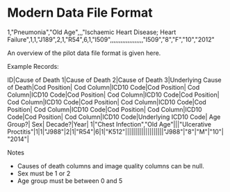 # Modern Data File Format

1,"Pneumonia","Old Age",,,"Ischaemic Heart Disease; Heart Failure",1,1,"J189",2,1,"R54",6,1,"I509",,,,,,,,,,,,,,,,,,,"I509","8","F","10","2012"

An overview of the pilot data file format is given here.     
    
Example Records:        

ID|Cause of Death 1|Cause of Death 2|Cause of Death 3|Underlying Cause of Death|Cod Position| Cod Column|ICD10 Code|Cod Position| Cod Column|ICD10 Code|Cod Position| Cod Column|ICD10 Code|Cod Position| Cod Column|ICD10 Code|Cod Position| Cod Column|ICD10 Code|Cod Position| Cod Column|ICD10 Code|Cod Position| Cod Column|ICD10 Code|Cod Position| Cod Column|ICD10 Code|Underlying ICD10 Code| Age Group?| Sex| Decade?|Year|
1|"Chest Infection","Old Age"|||"Ulcerative Proctitis"|1|1|"J988"|2|1|"R54"|6|1|"K512"|||||||||||||||||||"J988"|"8"|"M"|"10"|"2014"|



    
Notes    

* Causes of death columns and image quality columns can be null.    
* Sex must be 1 or 2    
* Age group must be between 0 and 5    
